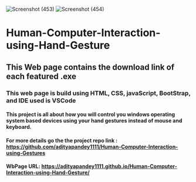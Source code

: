 ![Screenshot (453)](https://github.com/adityapandey1111/Human-Computer-Interaction-using-Hand-Gesture/assets/114282369/c736a95f-e75e-4ee1-9622-da19f58d04fd)
![Screenshot (454)](https://github.com/adityapandey1111/Human-Computer-Interaction-using-Hand-Gesture/assets/114282369/9395eca0-aca6-474b-81c9-548cbb21165d)
# Human-Computer-Interaction-using-Hand-Gesture
## This Web page contains the download link of each featured .exe

### This web page is build using HTML, CSS, javaScript, BootStrap, and IDE used is VSCode

#### This project is all about how you will control you windows operating system based devices using your hand gestures instead of mouse and keyboard.
#### For more details go the the project repo link : https://github.com/adityapandey1111/Human-Computer-Interaction-using-Gestures
#### WbPage URL: https://adityapandey1111.github.io/Human-Computer-Interaction-using-Hand-Gesture/
